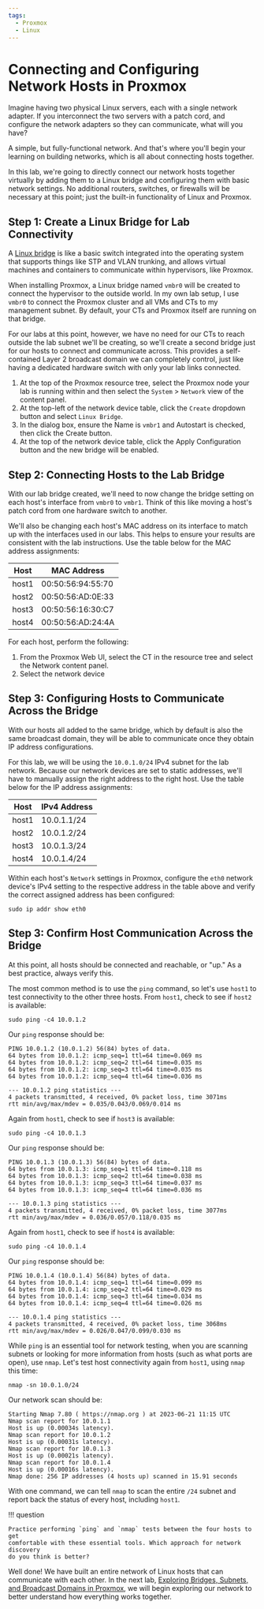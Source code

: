 ```yaml
---
tags:
  - Proxmox
  - Linux
---
```


# Connecting and Configuring Network Hosts in Proxmox

Imagine having two physical Linux servers, each with a single network adapter.
If you interconnect the two servers with a patch cord, and configure the network
adapters so they can communicate, what will you have?

A simple, but fully-functional network. And that's where you'll begin your
learning on building networks, which is all about connecting hosts together.

In this lab, we're going to directly connect our network hosts together virtually
by adding them to a Linux bridge and configuring them with basic network settings.
No additional routers, switches, or firewalls will be necessary at this point;
just the built-in functionality of Linux and Proxmox.

## Step 1: Create a Linux Bridge for Lab Connectivity

A [Linux bridge](https://developers.redhat.com/articles/2022/04/06/introduction-linux-bridging-commands-and-features#bridge_switchdev)
is like a basic switch integrated into the operating system that
supports things like STP and VLAN trunking, and allows virtual machines and containers to communicate within hypervisors, like Proxmox.

When installing Proxmox, a Linux bridge named `vmbr0` will be created to connect the
hypervisor to the outside world. In my own lab setup, I use `vmbr0` to connect the
Proxmox cluster and all VMs and CTs to my management subnet. By default, your CTs
and Proxmox itself are running on that bridge.

For our labs at this point, however, we have no need for our CTs to reach outside
the lab subnet we'll be creating, so we'll create a second bridge just for our hosts
to connect and communicate across. This provides a self-contained Layer 2 broadcast
domain we can completely control, just like having a dedicated hardware switch with
only your lab links connected.

1. At the top of the Proxmox resource tree, select the Proxmox node your lab is
running within and then select the `System` > `Network` view of the content panel.
2. At the top-left of the network device table, click the `Create` dropdown button
and select `Linux Bridge`.
3. In the dialog box, ensure the Name is `vmbr1` and Autostart is checked, then
click the Create button.
4. At the top of the network device table, click the Apply Configuration button
and the new bridge will be enabled.

## Step 2: Connecting Hosts to the Lab Bridge

With our lab bridge created, we'll need to now change the bridge setting on each
host's interface from `vmbr0` to `vmbr1`. Think of this like moving a host's patch
cord from one hardware switch to another.

We'll also be changing each host's MAC address on its interface to match up with
the interfaces used in our labs. This helps to ensure your results are consistent
with the lab instructions. Use the table below for the MAC address assignments:

| Host | MAC Address |
| ---- | ----------- |
| host1 | 00:50:56:94:55:70 |
| host2 | 00:50:56:AD:0E:33 |
| host3 | 00:50:56:16:30:C7 |
| host4 | 00:50:56:AD:24:4A |

For each host, perform the following:

1. From the Proxmox Web UI, select the CT in the resource tree and select the
Network content panel.
2. Select the network device

## Step 3: Configuring Hosts to Communicate Across the Bridge

With our hosts all added to the same bridge, which by default is also the same
broadcast domain, they will be able to communicate once they obtain IP address
configurations.

For this lab, we will be using the `10.0.1.0/24` IPv4 subnet for the lab network.
Because our network devices are set to static addresses, we'll have to manually
assign the right address to the right host. Use the table below for the IP address assignments:

| Host | IPv4 Address |
| ---- | ------------ |
| host1 | 10.0.1.1/24 |
| host2 | 10.0.1.2/24 |
| host3 | 10.0.1.3/24 |
| host4 | 10.0.1.4/24 |

Within each host's `Network` settings in Proxmox, configure the `eth0` network
device's IPv4 setting to the respective address in the table above and verify
the correct assigned address has been configured:

```
sudo ip addr show eth0
```

## Step 3: Confirm Host Communication Across the Bridge

At this point, all hosts should be connected and reachable, or "up." As a best
practice, always verify this.

The most common method is to use the `ping` command, so let's use `host1` to test
connectivity to the other three hosts. From `host1`, check to see if `host2` is
available:

```
sudo ping -c4 10.0.1.2
```

Our `ping` response should be:

```
PING 10.0.1.2 (10.0.1.2) 56(84) bytes of data.
64 bytes from 10.0.1.2: icmp_seq=1 ttl=64 time=0.069 ms
64 bytes from 10.0.1.2: icmp_seq=2 ttl=64 time=0.035 ms
64 bytes from 10.0.1.2: icmp_seq=3 ttl=64 time=0.035 ms
64 bytes from 10.0.1.2: icmp_seq=4 ttl=64 time=0.036 ms

--- 10.0.1.2 ping statistics ---
4 packets transmitted, 4 received, 0% packet loss, time 3071ms
rtt min/avg/max/mdev = 0.035/0.043/0.069/0.014 ms
```

Again from `host1`, check to see if `host3` is available:

```
sudo ping -c4 10.0.1.3
```

Our `ping` response should be:

```
PING 10.0.1.3 (10.0.1.3) 56(84) bytes of data.
64 bytes from 10.0.1.3: icmp_seq=1 ttl=64 time=0.118 ms
64 bytes from 10.0.1.3: icmp_seq=2 ttl=64 time=0.038 ms
64 bytes from 10.0.1.3: icmp_seq=3 ttl=64 time=0.037 ms
64 bytes from 10.0.1.3: icmp_seq=4 ttl=64 time=0.036 ms

--- 10.0.1.3 ping statistics ---
4 packets transmitted, 4 received, 0% packet loss, time 3077ms
rtt min/avg/max/mdev = 0.036/0.057/0.118/0.035 ms
```

Again from `host1`, check to see if `host4` is available:

```
sudo ping -c4 10.0.1.4
```

Our `ping` response should be:

```
PING 10.0.1.4 (10.0.1.4) 56(84) bytes of data.
64 bytes from 10.0.1.4: icmp_seq=1 ttl=64 time=0.099 ms
64 bytes from 10.0.1.4: icmp_seq=2 ttl=64 time=0.029 ms
64 bytes from 10.0.1.4: icmp_seq=3 ttl=64 time=0.034 ms
64 bytes from 10.0.1.4: icmp_seq=4 ttl=64 time=0.026 ms

--- 10.0.1.4 ping statistics ---
4 packets transmitted, 4 received, 0% packet loss, time 3068ms
rtt min/avg/max/mdev = 0.026/0.047/0.099/0.030 ms
```

While `ping` is an essential tool for network testing, when you are scanning
subnets or looking for more information from hosts (such as what ports are
open), use `nmap`. Let's test host connectivity again from `host1`, using
`nmap` this time:

```
nmap -sn 10.0.1.0/24
```

Our network scan should be:

```
Starting Nmap 7.80 ( https://nmap.org ) at 2023-06-21 11:15 UTC
Nmap scan report for 10.0.1.1
Host is up (0.00034s latency).
Nmap scan report for 10.0.1.2
Host is up (0.00031s latency).
Nmap scan report for 10.0.1.3
Host is up (0.00021s latency).
Nmap scan report for 10.0.1.4
Host is up (0.00016s latency).
Nmap done: 256 IP addresses (4 hosts up) scanned in 15.91 seconds
```

With one command, we can tell `nmap` to scan the entire `/24` subnet and report back
the status of every host, including `host1`.

!!! question

    Practice performing `ping` and `nmap` tests between the four hosts to get
    comfortable with these essential tools. Which approach for network discovery
    do you think is better?

Well done! We have built an entire network of Linux hosts that can communicate with
each other. In the next lab,
[Exploring Bridges, Subnets, and Broadcast Domains in Proxmox](exploring-bridges-subnets-and-broadcast-domains-in-proxmox.md),
we will begin exploring our network to better understand how everything works
together.
